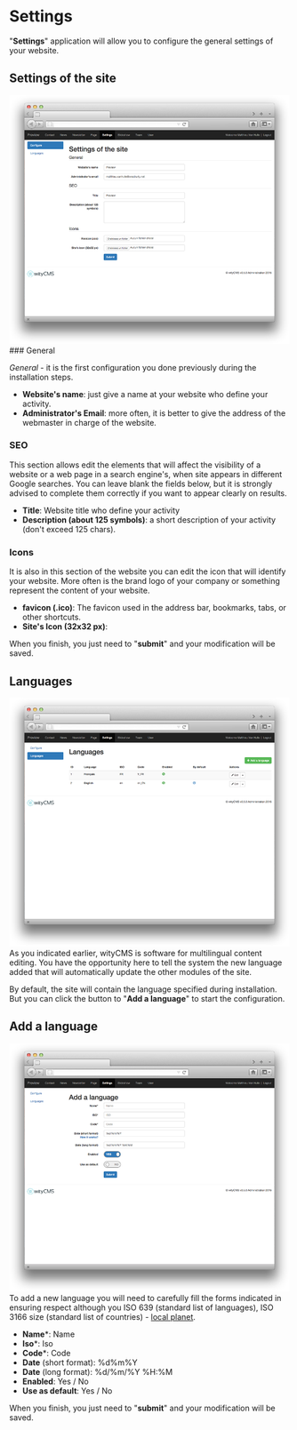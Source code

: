 # Settings

"**Settings**" application will allow you to configure the general settings of your website.

## Settings of the site

![](settings-01.png)
### General

*General* - it is the first configuration you done previously during the installation steps.

* **Website's name**: just give a name at your website who define your activity.
* **Administrator's Email**: more often, it is better to give the address of the webmaster in charge of the website.

### SEO

This section allows edit the elements that will affect the visibility of a website or a web page in a search engine's, when site appears in different Google searches. You can leave blank the fields below, but it is strongly advised to complete them correctly if you want to appear clearly on results.

* **Title**: Website title who define your activity
* **Description (about 125 symbols)**: a short description of your activity (don't exceed 125 chars).

### Icons

It is also in this section of the website you can edit the icon that will identify your website. More often is the brand logo of your company or something represent the content of your website.

* **favicon (.ico)**: The favicon used in the address bar, bookmarks, tabs, or other shortcuts.
* **Site's Icon (32x32 px)**:


When you finish, you just need to "**submit**" and your modification will be saved. 
## Languages

![](settings-02.png)
As you indicated earlier, wityCMS is software for multilingual content editing. You have the opportunity here to tell the system the new language added that will automatically update the other modules of the site.

By default, the site will contain the language specified during installation. But you can click the button to "**Add a language**" to start the configuration.

## Add a language

![](settings-03.png)
To add a new language you will need to carefully fill the forms indicated in ensuring respect although you ISO 639 (standard list of languages), ISO 3166 size (standard list of countries) - [local planet](http://www.localeplanet.com/icu/).

* **Name***:  Name
* **Iso***: Iso
* **Code***: Code
* **Date** (short format): %d%m%Y
* **Date** (long format): %d/%m/%Y %H:%M
* **Enabled**: Yes / No
* **Use as default**: Yes / No

When you finish, you just need to "**submit**" and your modification will be saved.
